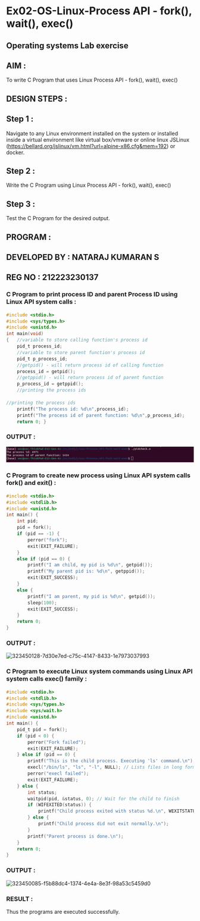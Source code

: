 # Ex02-OS-Linux-Process API - fork(), wait(), exec()

## Operating systems Lab exercise

## AIM :
To write C Program that uses Linux Process API - fork(), wait(), exec()

## DESIGN STEPS :

## Step 1 :

Navigate to any Linux environment installed on the system or installed inside a virtual environment like virtual box/vmware or online linux JSLinux (https://bellard.org/jslinux/vm.html?url=alpine-x86.cfg&mem=192) or docker.

## Step 2 :

Write the C Program using Linux Process API - fork(), wait(), exec()

## Step 3 :

Test the C Program for the desired output.

## PROGRAM :


## DEVELOPED BY : NATARAJ KUMARAN S

## REG NO : 212223230137

### C Program to print process ID and parent Process ID using Linux API system calls :
```c
#include <stdio.h>
#include <sys/types.h>
#include <unistd.h>
int main(void)
{	//variable to store calling function's process id
	pid_t process_id;
	//variable to store parent function's process id
	pid_t p_process_id;
	//getpid() - will return process id of calling function
	process_id = getpid();
	//getppid() - will return process id of parent function
	p_process_id = getppid();
	//printing the process ids

//printing the process ids
	printf("The process id: %d\n",process_id);
	printf("The process id of parent function: %d\n",p_process_id);
	return 0; }
```
### OUTPUT :
![alt text](image.png)

### C Program to create new process using Linux API system calls fork() and exit() :
~~~c
#include <stdio.h>
#include <stdlib.h>
#include <unistd.h>
int main() {
    int pid;
    pid = fork();
    if (pid == -1) {
        perror("fork");
        exit(EXIT_FAILURE);
    }
    else if (pid == 0) {
        printf("I am child, my pid is %d\n", getpid());
        printf("My parent pid is: %d\n", getppid());
        exit(EXIT_SUCCESS);
    }
    else {
        printf("I am parent, my pid is %d\n", getpid());
        sleep(100);
        exit(EXIT_SUCCESS);
    }
    return 0;
}
~~~
### OUTPUT :

![323450128-7d30e7ed-c75c-4147-8433-1e7973037993](https://github.com/nataraj26/Linux-Process-API-fork-wait-exec/assets/147514615/d1d4ad95-22e6-4827-adc5-571dcfe9f286)

### C Program to execute Linux system commands using Linux API system calls exec() family :
~~~c
#include <stdio.h>
#include <stdlib.h>
#include <sys/types.h>
#include <sys/wait.h>
#include <unistd.h>
int main() {
    pid_t pid = fork();
    if (pid < 0) {
        perror("Fork failed");
        exit(EXIT_FAILURE);
    } else if (pid == 0) {
        printf("This is the child process. Executing 'ls' command.\n");
        execl("/bin/ls", "ls", "-l", NULL); // Lists files in long format
        perror("execl failed");
        exit(EXIT_FAILURE);
    } else {
        int status;
        waitpid(pid, &status, 0); // Wait for the child to finish
        if (WIFEXITED(status)) {
            printf("Child process exited with status %d.\n", WEXITSTATUS(status));
        } else {
            printf("Child process did not exit normally.\n");
        }
        printf("Parent process is done.\n");
    }
    return 0;
}
~~~
### OUTPUT :
![323450085-f5b88dc4-1374-4e4a-8e3f-98a53c5459d0](https://github.com/nataraj26/Linux-Process-API-fork-wait-exec/assets/147514615/6dfff6f2-088a-4beb-bfb1-684f66ceb0c4)

### RESULT :
Thus the programs are executed successfully.
